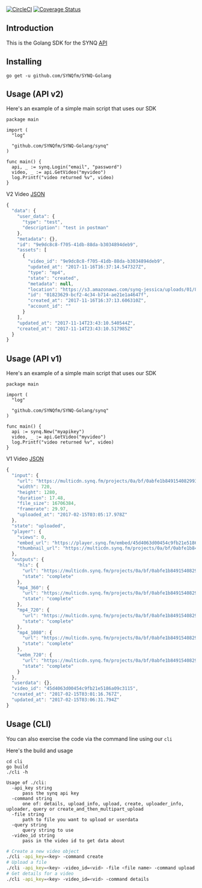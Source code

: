 [![CircleCI](https://circleci.com/gh/SYNQfm/SYNQ-Golang.svg?style=svg)](https://circleci.com/gh/SYNQfm/SYNQ-Golang)
[![Coverage Status](https://coveralls.io/repos/github/SYNQfm/SYNQ-Golang/badge.svg?branch=master)](https://coveralls.io/github/SYNQfm/SYNQ-Golang?branch=master)

## Introduction 

This is the Golang SDK for the SYNQ [API](https://synq.fm/docs)

## Installing
```
go get -u github.com/SYNQfm/SYNQ-Golang
```

## Usage (API v2)

Here's an example of a simple main script that uses our SDK

```golang
package main

import (
  "log"

  "github.com/SYNQfm/SYNQ-Golang/synq"
)

func main() {
  api, _ := synq.Login("email", "password")
  video, _ := api.GetVideo("myvideo")
  log.Printf("video returned %v", video)
}
```

V2 Video [JSON](https://github.com/SYNQfm/SYNQ-Golang/blob/master/sample/video2.json)
```javascript
{
  "data": {
    "user_data": {
      "type": "test",
      "description": "test in postman"
    },
    "metadata": {},
    "id": "9e9dc8c8-f705-41db-88da-b3034894deb9",
    "assets": [
      {
        "video_id": "9e9dc8c8-f705-41db-88da-b3034894deb9",
        "updated_at": "2017-11-16T16:37:14.547327Z",
        "type": "mp4",
        "state": "created",
        "metadata": null,
        "location": "https://s3.amazonaws.com/synq-jessica/uploads/01/82/01823629bcf24c34b714ae21e1a4647f/01823629bcf24c34b714ae21e1a4647f.mp4",
        "id": "01823629-bcf2-4c34-b714-ae21e1a4647f",
        "created_at": "2017-11-16T16:37:13.606310Z",
        "account_id": ""
      }
    ],
    "updated_at": "2017-11-14T23:43:10.540544Z",
    "created_at": "2017-11-14T23:43:10.517985Z"
  }
}
```


## Usage (API v1)

Here's an example of a simple main script that uses our SDK

```golang
package main

import (
  "log"

  "github.com/SYNQfm/SYNQ-Golang/synq"
)

func main() {
  api := synq.New("myapikey")
  video, _ := api.GetVideo("myvideo")
  log.Printf("video returned %v", video)
}
```

V1 Video [JSON](https://github.com/SYNQfm/SYNQ-Golang/blob/master/sample/video.json)
```javascript
{
  "input": {
    "url": "https://multicdn.synq.fm/projects/0a/bf/0abfe1b849154082993f2fce77a16fd9/uploads/videos/45/d4/45d4063d00454c9fb21e5186a09c3115.mp4",
    "width": 720,
    "height": 1280,
    "duration": 17.48,
    "file_size": 16706384,
    "framerate": 29.97,
    "uploaded_at": "2017-02-15T03:05:17.978Z"
  },
  "state": "uploaded",
  "player": {
    "views": 0,
    "embed_url": "https://player.synq.fm/embed/45d4063d00454c9fb21e5186a09c3115",
    "thumbnail_url": "https://multicdn.synq.fm/projects/0a/bf/0abfe1b849154082993f2fce77a16fd9/derivatives/thumbnails/45/d4/45d4063d00454c9fb21e5186a09c3115/0000360.jpg"
  },
  "outputs": {
    "hls": {
      "url": "https://multicdn.synq.fm/projects/0a/bf/0abfe1b849154082993f2fce77a16fd9/derivatives/videos/45/d4/45d4063d00454c9fb21e5186a09c3115/hls/45d4063d00454c9fb21e5186a09c3115_hls.m3u8",
      "state": "complete"
    },
    "mp4_360": {
      "url": "https://multicdn.synq.fm/projects/0a/bf/0abfe1b849154082993f2fce77a16fd9/derivatives/videos/45/d4/45d4063d00454c9fb21e5186a09c3115/mp4_360/45d4063d00454c9fb21e5186a09c3115_mp4_360.mp4",
      "state": "complete"
    },
    "mp4_720": {
      "url": "https://multicdn.synq.fm/projects/0a/bf/0abfe1b849154082993f2fce77a16fd9/derivatives/videos/45/d4/45d4063d00454c9fb21e5186a09c3115/mp4_720/45d4063d00454c9fb21e5186a09c3115_mp4_720.mp4",
      "state": "complete"
    },
    "mp4_1080": {
      "url": "https://multicdn.synq.fm/projects/0a/bf/0abfe1b849154082993f2fce77a16fd9/derivatives/videos/45/d4/45d4063d00454c9fb21e5186a09c3115/mp4_1080/45d4063d00454c9fb21e5186a09c3115_mp4_1080.mp4",
      "state": "complete"
    },
    "webm_720": {
      "url": "https://multicdn.synq.fm/projects/0a/bf/0abfe1b849154082993f2fce77a16fd9/derivatives/videos/45/d4/45d4063d00454c9fb21e5186a09c3115/webm_720/45d4063d00454c9fb21e5186a09c3115_webm_720.webm",
      "state": "complete"
    }
  },
  "userdata": {},
  "video_id": "45d4063d00454c9fb21e5186a09c3115",
  "created_at": "2017-02-15T03:01:16.767Z",
  "updated_at": "2017-02-15T03:06:31.794Z"
}

```

## Usage (CLI)

You can also exercise the code via the command line using our `cli`

Here's the build and usage
```
cd cli
go build
./cli -h

Usage of ./cli:
  -api_key string
      pass the synq api key
  -command string
      one of: details, upload_info, upload, create, uploader_info, uploader, query or create_and_then_multipart_upload
  -file string
      path to file you want to upload or userdata
  -query string
      query string to use
  -video_id string
      pass in the video id to get data about
```

```bash
# Create a new video object
./cli -api_key=<key> -command create
# Upload a file
./cli -api_key=<key> -video_id=<vid> -file <file name> -command upload
# Get details for a video
./cli -api_key=<key> -video_id=<vid> -command details
```

